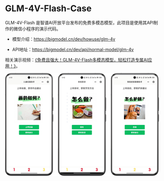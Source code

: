 # GLM-4V-Flash-Case

GLM-4V-Flash 是智谱AI开放平台发布的免费多模态模型，此项目是使用其API制作的微信小程序的演示代码。

- 模型介绍：https://bigmodel.cn/dev/howuse/glm-4v

- API地址：https://bigmodel.cn/dev/api/normal-model/glm-4v


相关演示视频：[《免费且强大！GLM-4V-Flash多模态模型，轻松打造专属AI应用！》](https://www.bilibili.com/video/BV1kHBTYxEKx/)。 


![截图](0.png "Magic")

